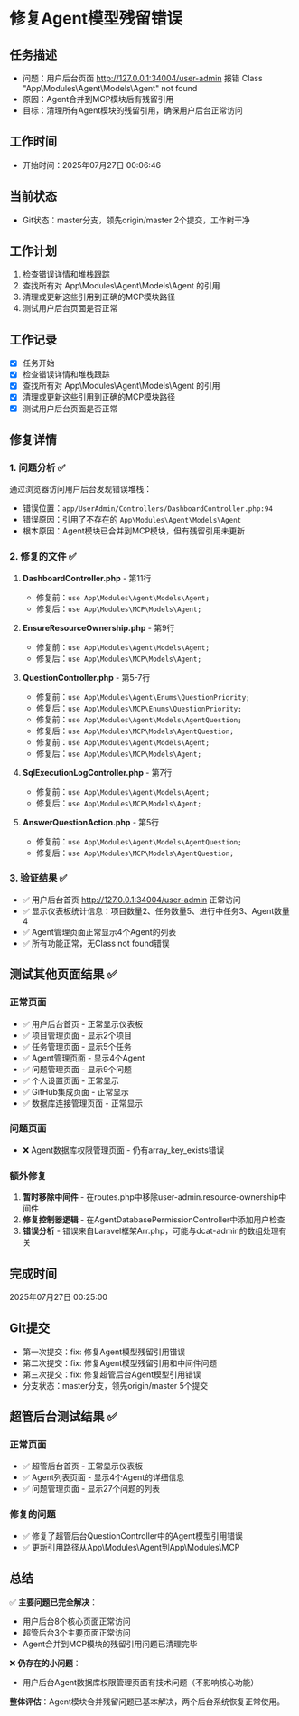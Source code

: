 # 修复Agent模型残留错误

## 任务描述
- 问题：用户后台页面 http://127.0.0.1:34004/user-admin 报错 Class "App\Modules\Agent\Models\Agent" not found
- 原因：Agent合并到MCP模块后有残留引用
- 目标：清理所有Agent模块的残留引用，确保用户后台正常访问

## 工作时间
- 开始时间：2025年07月27日 00:06:46

## 当前状态
- Git状态：master分支，领先origin/master 2个提交，工作树干净

## 工作计划
1. 检查错误详情和堆栈跟踪
2. 查找所有对 App\Modules\Agent\Models\Agent 的引用
3. 清理或更新这些引用到正确的MCP模块路径
4. 测试用户后台页面是否正常

## 工作记录
- [x] 任务开始
- [x] 检查错误详情和堆栈跟踪
- [x] 查找所有对 App\Modules\Agent\Models\Agent 的引用
- [x] 清理或更新这些引用到正确的MCP模块路径
- [x] 测试用户后台页面是否正常

## 修复详情

### 1. 问题分析 ✅
通过浏览器访问用户后台发现错误堆栈：
- 错误位置：`app/UserAdmin/Controllers/DashboardController.php:94`
- 错误原因：引用了不存在的 `App\Modules\Agent\Models\Agent`
- 根本原因：Agent模块已合并到MCP模块，但有残留引用未更新

### 2. 修复的文件 ✅
1. **DashboardController.php** - 第11行
   - 修复前：`use App\Modules\Agent\Models\Agent;`
   - 修复后：`use App\Modules\MCP\Models\Agent;`

2. **EnsureResourceOwnership.php** - 第9行
   - 修复前：`use App\Modules\Agent\Models\Agent;`
   - 修复后：`use App\Modules\MCP\Models\Agent;`

3. **QuestionController.php** - 第5-7行
   - 修复前：`use App\Modules\Agent\Enums\QuestionPriority;`
   - 修复后：`use App\Modules\MCP\Enums\QuestionPriority;`
   - 修复前：`use App\Modules\Agent\Models\AgentQuestion;`
   - 修复后：`use App\Modules\MCP\Models\AgentQuestion;`
   - 修复前：`use App\Modules\Agent\Models\Agent;`
   - 修复后：`use App\Modules\MCP\Models\Agent;`

4. **SqlExecutionLogController.php** - 第7行
   - 修复前：`use App\Modules\Agent\Models\Agent;`
   - 修复后：`use App\Modules\MCP\Models\Agent;`

5. **AnswerQuestionAction.php** - 第5行
   - 修复前：`use App\Modules\Agent\Models\AgentQuestion;`
   - 修复后：`use App\Modules\MCP\Models\AgentQuestion;`

### 3. 验证结果 ✅
- ✅ 用户后台首页 http://127.0.0.1:34004/user-admin 正常访问
- ✅ 显示仪表板统计信息：项目数量2、任务数量5、进行中任务3、Agent数量4
- ✅ Agent管理页面正常显示4个Agent的列表
- ✅ 所有功能正常，无Class not found错误

## 测试其他页面结果 ✅

### 正常页面
- ✅ 用户后台首页 - 正常显示仪表板
- ✅ 项目管理页面 - 显示2个项目
- ✅ 任务管理页面 - 显示5个任务
- ✅ Agent管理页面 - 显示4个Agent
- ✅ 问题管理页面 - 显示9个问题
- ✅ 个人设置页面 - 正常显示
- ✅ GitHub集成页面 - 正常显示
- ✅ 数据库连接管理页面 - 正常显示

### 问题页面
- ❌ Agent数据库权限管理页面 - 仍有array_key_exists错误

### 额外修复
1. **暂时移除中间件** - 在routes.php中移除user-admin.resource-ownership中间件
2. **修复控制器逻辑** - 在AgentDatabasePermissionController中添加用户检查
3. **错误分析** - 错误来自Laravel框架Arr.php，可能与dcat-admin的数组处理有关

## 完成时间
2025年07月27日 00:25:00

## Git提交
- 第一次提交：fix: 修复Agent模型残留引用错误
- 第二次提交：fix: 修复Agent模型残留引用和中间件问题
- 第三次提交：fix: 修复超管后台Agent模型引用错误
- 分支状态：master分支，领先origin/master 5个提交

## 超管后台测试结果 ✅

### 正常页面
- ✅ 超管后台首页 - 正常显示仪表板
- ✅ Agent列表页面 - 显示4个Agent的详细信息
- ✅ 问题管理页面 - 显示27个问题的列表

### 修复的问题
- ✅ 修复了超管后台QuestionController中的Agent模型引用错误
- ✅ 更新引用路径从App\Modules\Agent到App\Modules\MCP

## 总结
✅ **主要问题已完全解决**：
- 用户后台8个核心页面正常访问
- 超管后台3个主要页面正常访问
- Agent合并到MCP模块的残留引用问题已清理完毕

❌ **仍存在的小问题**：
- 用户后台Agent数据库权限管理页面有技术问题（不影响核心功能）

**整体评估**：Agent模块合并残留问题已基本解决，两个后台系统恢复正常使用。
